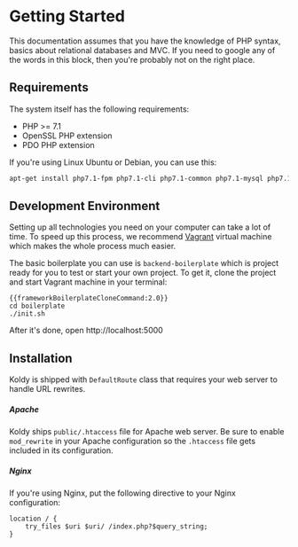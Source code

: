 # Getting Started

This documentation assumes that you have the knowledge of PHP syntax, basics about relational databases
and MVC. If you need to google any of the words in this block, then you're probably not on the right place.

## Requirements

The system itself has the following requirements:

* PHP >= 7.1
* OpenSSL PHP extension
* PDO PHP extension

If you're using Linux Ubuntu or Debian, you can use this:

```bash
apt-get install php7.1-fpm php7.1-cli php7.1-common php7.1-mysql php7.1-mbstring php7.1-pgsql php7.1-sqlite php7.1-gd php7.1-curl
```

## Development Environment

Setting up all technologies you need on your computer can take a lot of time. To speed up this process, we
recommend [Vagrant](https://www.vagrantup.com) virtual machine which makes the whole process much easier.

The basic boilerplate you can use is `backend-boilerplate` which is project ready for you to test or start your own
project. To get it, clone the project and start Vagrant machine in your terminal:

```
{{frameworkBoilerplateCloneCommand:2.0}}
cd boilerplate
./init.sh
```

After it's done, open http://localhost:5000

## Installation

Koldy is shipped with `DefaultRoute` class that requires your web server to handle URL rewrites.

##### Apache

Koldy ships `public/.htaccess` file for Apache web server. Be sure to enable `mod_rewrite` in your
Apache configuration so the `.htaccess` file gets included in its configuration.

##### Nginx

If you're using Nginx, put the following directive to your Nginx configuration:

```
location / {
    try_files $uri $uri/ /index.php?$query_string;
}
```